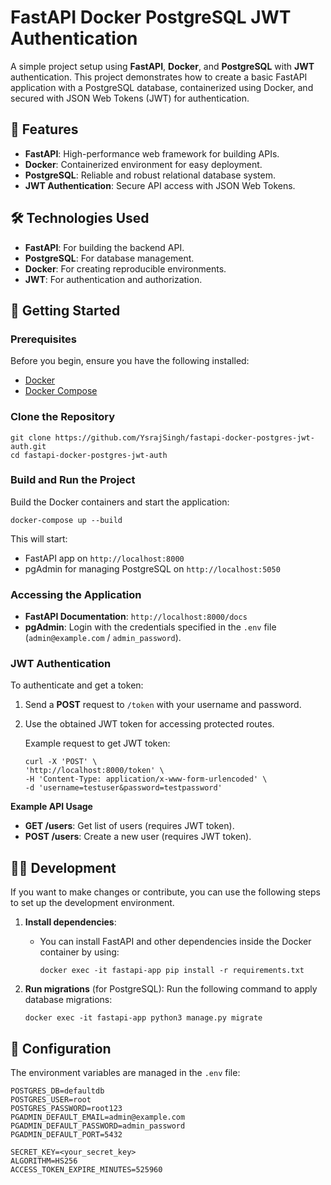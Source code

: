 # FastAPI Docker PostgreSQL JWT Authentication

A simple project setup using **FastAPI**, **Docker**, and **PostgreSQL** with **JWT** authentication. This project demonstrates how to create a basic FastAPI application with a PostgreSQL database, containerized using Docker, and secured with JSON Web Tokens (JWT) for authentication.

## 🚀 Features

- **FastAPI**: High-performance web framework for building APIs.
- **Docker**: Containerized environment for easy deployment.
- **PostgreSQL**: Reliable and robust relational database system.
- **JWT Authentication**: Secure API access with JSON Web Tokens.


## 🛠 Technologies Used
- **FastAPI**: For building the backend API.
- **PostgreSQL**: For database management.
- **Docker**: For creating reproducible environments.
- **JWT**: For authentication and authorization.

## 🚀 Getting Started

### Prerequisites
Before you begin, ensure you have the following installed:

- [Docker](https://docs.docker.com/engine/install/)
- [Docker Compose](https://docs.docker.com/compose/install/)

### Clone the Repository

```
git clone https://github.com/YsrajSingh/fastapi-docker-postgres-jwt-auth.git
cd fastapi-docker-postgres-jwt-auth
```

### Build and Run the Project
Build the Docker containers and start the application:

```
docker-compose up --build
```

This will start:

- FastAPI app on ```http://localhost:8000```
- pgAdmin for managing PostgreSQL on ```http://localhost:5050```


### Accessing the Application
- **FastAPI Documentation**: ```http://localhost:8000/docs```
- **pgAdmin**: Login with the credentials specified in the ```.env``` file (```admin@example.com``` / ```admin_password```).

### JWT Authentication
To authenticate and get a token:

1. Send a **POST** request to ```/token``` with your username and password.
1. Use the obtained JWT token for accessing protected routes.

    Example request to get JWT token:

    ```
    curl -X 'POST' \
    'http://localhost:8000/token' \
    -H 'Content-Type: application/x-www-form-urlencoded' \
    -d 'username=testuser&password=testpassword'
    ```


**Example API Usage**
- **GET /users**: Get list of users (requires JWT token).
- **POST /users**: Create a new user (requires JWT token).

## 🧑‍💻 Development

If you want to make changes or contribute, you can use the following steps to set up the development environment.

1. **Install dependencies**:
    - You can install FastAPI and other dependencies inside the Docker container by using:
        ```
        docker exec -it fastapi-app pip install -r requirements.txt
        ```
1. **Run migrations** (for PostgreSQL):
Run the following command to apply database migrations:

    ```
    docker exec -it fastapi-app python3 manage.py migrate
    ```



## 🔧 Configuration

The environment variables are managed in the ```.env``` file:

```
POSTGRES_DB=defaultdb
POSTGRES_USER=root
POSTGRES_PASSWORD=root123
PGADMIN_DEFAULT_EMAIL=admin@example.com
PGADMIN_DEFAULT_PASSWORD=admin_password
PGADMIN_DEFAULT_PORT=5432

SECRET_KEY=<your_secret_key>
ALGORITHM=HS256
ACCESS_TOKEN_EXPIRE_MINUTES=525960
```



